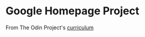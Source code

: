 # Google Homepage Project
From The Odin Project's [curriculum](http://www.theodinproject.com/courses/web-development-101/lessons/html-css)